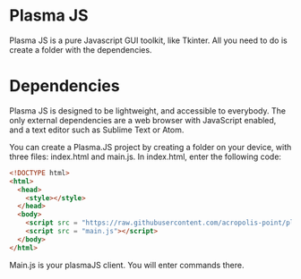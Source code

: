 # Plasma JS

Plasma JS is a pure Javascript GUI toolkit, like Tkinter. All you need to do is create a folder with the dependencies. 

# Dependencies

Plasma JS is designed to be lightweight, and accessible to everybody. The only external dependencies are a web browser with JavaScript enabled, and a text editor such as Sublime Text or Atom.

You can create a Plasma.JS project by creating a folder on your device, with three files: index.html and main.js. In index.html, enter the following code:
``` html
<!DOCTYPE html>
<html>
  <head>
    <style></style>
  </head>
  <body>
    <script src = "https://raw.githubusercontent.com/acropolis-point/plasma.js/master/src/plasma.js"></script>
    <script src = "main.js"></script>
  </body>
</html>
```
Main.js is your plasmaJS client. You will enter commands there.